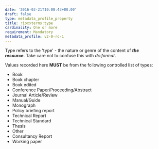 ```yaml
---
date: '2016-03-21T10:00:43+00:00'
draft: false
type: metadata_profile_property
title: rioxxterms:type
cardinality: One or more
requirement: Mandatory
metadata_profile: v2-0-rc-1
---
```

Type refers to the 'type' - the nature or genre of the content of ***the resource***. Take care not to confuse this with *dc&#58;format*.

Values recorded here **MUST** be from the following controlled list of types:

* Book
* Book chapter
* Book edited
* Conference Paper/Proceeding/Abstract
* Journal Article/Review
* Manual/Guide
* Monograph
* Policy briefing report
* Technical Report
* Technical Standard
* Thesis
* Other
* Consultancy Report
* Working paper
